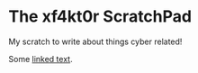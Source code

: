 # The xf4kt0r ScratchPad
My scratch to write about things cyber related!



Some [linked text](/MetaCTF:%20Antisyhon%20Flash%20CTF%20Cloud.md "Title").
